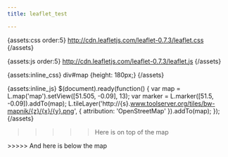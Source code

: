 ```yaml
---
title: leaflet_test

---
```


{assets:css order:5}
http://cdn.leafletjs.com/leaflet-0.7.3/leaflet.css
{/assets}

{assets:js order:5}
http://cdn.leafletjs.com/leaflet-0.7.3/leaflet.js
{/assets}

{assets:inline_css}
div#map {height: 180px;}
{/assets}

{assets:inline_js}
$(document).ready(function() {
    var map = L.map('map').setView([51.505, -0.09], 13);
    var marker = L.marker([51.5, -0.09]).addTo(map);
    L.tileLayer('http://{s}.www.toolserver.org/tiles/bw-mapnik/{z}/{x}/{y}.png', {
        attribution: 'OpenStreetMap'
    }).addTo(map);
});
{/assets}
>>>>> Here is on top of the map
<div id="map"></div>
>>>>> And here is below the map